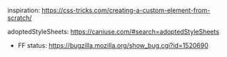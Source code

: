 inspiration: https://css-tricks.com/creating-a-custom-element-from-scratch/

adoptedStyleSheets: https://caniuse.com/#search=adoptedStyleSheets
  - FF status: https://bugzilla.mozilla.org/show_bug.cgi?id=1520690


